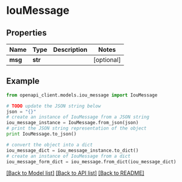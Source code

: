 # IouMessage


## Properties

Name | Type | Description | Notes
------------ | ------------- | ------------- | -------------
**msg** | **str** |  | [optional] 

## Example

```python
from openapi_client.models.iou_message import IouMessage

# TODO update the JSON string below
json = "{}"
# create an instance of IouMessage from a JSON string
iou_message_instance = IouMessage.from_json(json)
# print the JSON string representation of the object
print IouMessage.to_json()

# convert the object into a dict
iou_message_dict = iou_message_instance.to_dict()
# create an instance of IouMessage from a dict
iou_message_form_dict = iou_message.from_dict(iou_message_dict)
```
[[Back to Model list]](../README.md#documentation-for-models) [[Back to API list]](../README.md#documentation-for-api-endpoints) [[Back to README]](../README.md)


